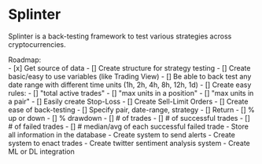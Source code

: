 # Splinter

Splinter is a back-testing framework to test various strategies across cryptocurrencies.

Roadmap:  
	- [x] Get source of data
	- [] Create structure for strategy testing
		- [] Create basic/easy to use variables (like Trading View)
		- [] Be able to back test any date range with different time units (1h, 2h, 4h, 8h, 12h, 1d)
		- [] Create easy rules:
			- [] "total active trades"
			- [] "max units in a position"
			- [] "max units in a pair"
		- [] Easily create Stop-Loss
		- [] Create Sell-Limit Orders
	- [] Create ease of back-testing
		- [] Specify pair, date-range, strategy
		- [] Return 
			- [] % up or down
			- [] % drawdown
			- [] # of trades
			- [] # of successful trades
			- [] # of failed trades
			- [] # median/avg of each successful failed trade
	- Store all information in the database
	- Create system to send alerts
	- Create system to enact trades
	- Create twitter sentiment analysis system
	- Create ML or DL integration